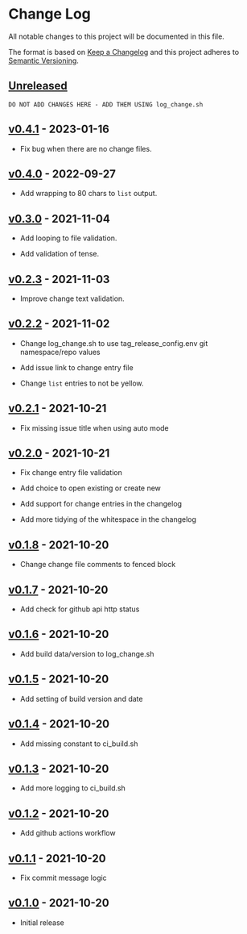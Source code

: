 # Change Log
All notable changes to this project will be documented in this file.

The format is based on [Keep a Changelog](http://keepachangelog.com/) 
and this project adheres to [Semantic Versioning](http://semver.org/).


## [Unreleased]

~~~
DO NOT ADD CHANGES HERE - ADD THEM USING log_change.sh
~~~


## [v0.4.1] - 2023-01-16

* Fix bug when there are no change files.


## [v0.4.0] - 2022-09-27

* Add wrapping to 80 chars to `list` output.


## [v0.3.0] - 2021-11-04

* Add looping to file validation.

* Add validation of tense.


## [v0.2.3] - 2021-11-03

* Improve change text validation.


## [v0.2.2] - 2021-11-02

* Change log_change.sh to use tag_release_config.env git namespace/repo values

* Add issue link to change entry file

* Change `list` entries to not be yellow.


## [v0.2.1] - 2021-10-21

* Fix missing issue title when using auto mode


## [v0.2.0] - 2021-10-21

* Fix change entry file validation

* Add choice to open existing or create new

* Add support for change entries in the changelog

* Add more tidying of the whitespace in the changelog


## [v0.1.8] - 2021-10-20

* Change change file comments to fenced block


## [v0.1.7] - 2021-10-20

* Add check for github api http status


## [v0.1.6] - 2021-10-20

* Add build data/version to log_change.sh


## [v0.1.5] - 2021-10-20

* Add setting of build version and date


## [v0.1.4] - 2021-10-20

* Add missing constant to ci_build.sh


## [v0.1.3] - 2021-10-20

* Add more logging to ci_build.sh


## [v0.1.2] - 2021-10-20

* Add github actions workflow


## [v0.1.1] - 2021-10-20

* Fix commit message logic


## [v0.1.0] - 2021-10-20

* Initial release


[Unreleased]: https://github.com/at055612/release-it/compare/v0.4.1...master
[v0.4.1]: https://github.com/at055612/release-it/compare/v0.4.0...v0.4.1
[v0.4.0]: https://github.com/at055612/release-it/compare/v0.3.0...v0.4.0
[v0.3.0]: https://github.com/at055612/release-it/compare/v0.2.3...v0.3.0
[v0.2.3]: https://github.com/at055612/release-it/compare/v0.2.2...v0.2.3
[v0.2.2]: https://github.com/at055612/release-it/compare/v0.2.1...v0.2.2
[v0.2.1]: https://github.com/at055612/release-it/compare/v0.2.0...v0.2.1
[v0.2.0]: https://github.com/at055612/release-it/compare/v0.1.8...v0.2.0
[v0.1.8]: https://github.com/at055612/release-it/compare/v0.1.7...v0.1.8
[v0.1.7]: https://github.com/at055612/release-it/compare/v0.1.6...v0.1.7
[v0.1.6]: https://github.com/at055612/release-it/compare/v0.1.5...v0.1.6
[v0.1.5]: https://github.com/at055612/release-it/compare/v0.1.4...v0.1.5
[v0.1.4]: https://github.com/at055612/release-it/compare/v0.1.3...v0.1.4
[v0.1.3]: https://github.com/at055612/release-it/compare/v0.1.2...v0.1.3
[v0.1.2]: https://github.com/at055612/release-it/compare/v0.1.1...v0.1.2
[v0.1.1]: https://github.com/at055612/release-it/compare/v0.1.0...v0.1.1
[v0.1.0]: https://github.com/at055612/release-it/compare/v0.1.0...v0.1.0
